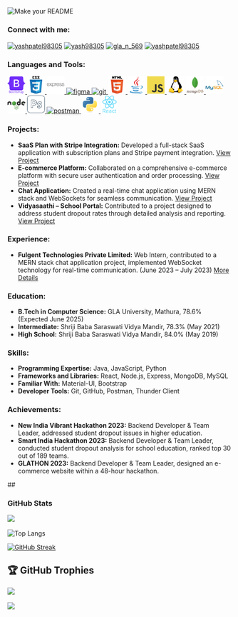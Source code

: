 <img width="1834" alt="Make your README" src="https://github.com/Yash98305/Yash98305/assets/99255356/24d800fe-cd8d-467e-b825-dbf0e8a32d92">
<h3 align="left">Connect with me:</h3>
<p align="left">
<a href="https://linkedin.com/in/yashpatel98305" target="blank"><img align="center" src="https://raw.githubusercontent.com/rahuldkjain/github-profile-readme-generator/master/src/images/icons/Social/linked-in-alt.svg" alt="yashpatel98305" height="30" width="40" /></a>
<a href="https://instagram.com/yash98305" target="blank"><img align="center" src="https://raw.githubusercontent.com/rahuldkjain/github-profile-readme-generator/master/src/images/icons/Social/instagram.svg" alt="yash98305" height="30" width="40" /></a>
<a href="https://www.codechef.com/users/gla_n_569" target="blank"><img align="center" style = "width:35px;" src="https://github.com/Yash98305/Yash98305/assets/99255356/4d442bd2-884c-44da-a407-5e72bbc592cb" alt="gla_n_569" height="30" width="40" /></a>
<a href="https://www.leetcode.com/yashpatel98305" target="blank"><img align="center" src="https://raw.githubusercontent.com/rahuldkjain/github-profile-readme-generator/master/src/images/icons/Social/leet-code.svg" alt="yashpatel98305" height="30" width="40" /></a>
</p>

<h3 align="left">Languages and Tools:</h3>
<p align="left"> 
<a href="https://getbootstrap.com" target="_blank" rel="noreferrer"> <img src="https://raw.githubusercontent.com/devicons/devicon/master/icons/bootstrap/bootstrap-plain-wordmark.svg" alt="bootstrap" width="40" height="40"/> </a> 
<a href="https://www.w3schools.com/css/" target="_blank" rel="noreferrer"> <img src="https://raw.githubusercontent.com/devicons/devicon/master/icons/css3/css3-original-wordmark.svg" alt="css3" width="40" height="40"/> </a> 
<a href="https://expressjs.com" target="_blank" rel="noreferrer"> <img src="https://raw.githubusercontent.com/devicons/devicon/master/icons/express/express-original-wordmark.svg" alt="express" width="40" height="40"/> </a> 
<a href="https://www.figma.com/" target="_blank" rel="noreferrer"> <img src="https://www.vectorlogo.zone/logos/figma/figma-icon.svg" alt="figma" width="40" height="40"/> </a> 
<a href="https://git-scm.com/" target="_blank" rel="noreferrer"> <img src="https://www.vectorlogo.zone/logos/git-scm/git-scm-icon.svg" alt="git" width="40" height="40"/> </a> 
<a href="https://www.w3.org/html/" target="_blank" rel="noreferrer"> <img src="https://raw.githubusercontent.com/devicons/devicon/master/icons/html5/html5-original-wordmark.svg" alt="html5" width="40" height="40"/> </a> 
<a href="https://www.java.com" target="_blank" rel="noreferrer"> <img src="https://raw.githubusercontent.com/devicons/devicon/master/icons/java/java-original.svg" alt="java" width="40" height="40"/> </a> 
<a href="https://developer.mozilla.org/en-US/docs/Web/JavaScript" target="_blank" rel="noreferrer"> <img src="https://raw.githubusercontent.com/devicons/devicon/master/icons/javascript/javascript-original.svg" alt="javascript" width="40" height="40"/> </a> 
<a href="https://www.linux.org/" target="_blank" rel="noreferrer"> <img src="https://raw.githubusercontent.com/devicons/devicon/master/icons/linux/linux-original.svg" alt="linux" width="40" height="40"/> </a> 
<a href="https://www.mongodb.com/" target="_blank" rel="noreferrer"> <img src="https://raw.githubusercontent.com/devicons/devicon/master/icons/mongodb/mongodb-original-wordmark.svg" alt="mongodb" width="40" height="40"/> </a> 
<a href="https://www.mysql.com/" target="_blank" rel="noreferrer"> <img src="https://raw.githubusercontent.com/devicons/devicon/master/icons/mysql/mysql-original-wordmark.svg" alt="mysql" width="40" height="40"/> </a> 
<a href="https://nodejs.org" target="_blank" rel="noreferrer"> <img src="https://raw.githubusercontent.com/devicons/devicon/master/icons/nodejs/nodejs-original-wordmark.svg" alt="nodejs" width="40" height="40"/> </a> 
<a href="https://www.photoshop.com/en" target="_blank" rel="noreferrer"> <img src="https://raw.githubusercontent.com/devicons/devicon/master/icons/photoshop/photoshop-line.svg" alt="photoshop" width="40" height="40"/> </a> 
<a href="https://postman.com" target="_blank" rel="noreferrer"> <img src="https://www.vectorlogo.zone/logos/getpostman/getpostman-icon.svg" alt="postman" width="40" height="40"/> </a> 
<a href="https://www.python.org" target="_blank" rel="noreferrer"> <img src="https://raw.githubusercontent.com/devicons/devicon/master/icons/python/python-original.svg" alt="python" width="40" height="40"/> </a> 
<a href="https://reactjs.org/" target="_blank" rel="noreferrer"> <img src="https://raw.githubusercontent.com/devicons/devicon/master/icons/react/react-original-wordmark.svg" alt="react" width="40" height="40"/> </a> 
</p>

<h3 align="left">Projects:</h3>
<ul>
  <li><b>SaaS Plan with Stripe Integration:</b> Developed a full-stack SaaS application with subscription plans and Stripe payment integration. <a href="LINK">View Project</a></li>
  <li><b>E-commerce Platform:</b> Collaborated on a comprehensive e-commerce platform with secure user authentication and order processing. <a href="LINK">View Project</a></li>
  <li><b>Chat Application:</b> Created a real-time chat application using MERN stack and WebSockets for seamless communication. <a href="LINK">View Project</a></li>
  <li><b>Vidyasaathi – School Portal:</b> Contributed to a project designed to address student dropout rates through detailed analysis and reporting. <a href="LINK">View Project</a></li>
</ul>

<h3 align="left">Experience:</h3>
<ul>
  <li><b>Fulgent Technologies Private Limited:</b> Web Intern, contributed to a MERN stack chat application project, implemented WebSocket technology for real-time communication. (June 2023 – July 2023) <a href="LINK">More Details</a></li>
</ul>

<h3 align="left">Education:</h3>
<ul>
  <li><b>B.Tech in Computer Science:</b> GLA University, Mathura, 78.6% (Expected June 2025)</li>
  <li><b>Intermediate:</b> Shriji Baba Saraswati Vidya Mandir, 78.3% (May 2021)</li>
  <li><b>High School:</b> Shriji Baba Saraswati Vidya Mandir, 84.0% (May 2019)</li>
</ul>

<h3 align="left">Skills:</h3>
<ul>
  <li><b>Programming Expertise:</b> Java, JavaScript, Python</li>
  <li><b>Frameworks and Libraries:</b> React, Node.js, Express, MongoDB, MySQL</li>
  <li><b>Familiar With:</b> Material-UI, Bootstrap</li>
  <li><b>Developer Tools:</b> Git, GitHub, Postman, Thunder Client</li>
</ul>

<h3 align="left">Achievements:</h3>
<ul>
  <li><b>New India Vibrant Hackathon 2023:</b> Backend Developer & Team Leader, addressed student dropout issues in higher education.</li>
  <li><b>Smart India Hackathon 2023:</b> Backend Developer & Team Leader, conducted student dropout analysis for school education, ranked top 30 out of 189 teams.</li>
  <li><b>GLATHON 2023:</b> Backend Developer & Team Leader, designed an e-commerce website within a 48-hour hackathon.</li>
</ul>
## <h3 align="left">GitHub Stats</h3>

<a href="">
  <img align="centre" src="https://github-readme-stats.vercel.app/api?username=Yash98305&count_private=true&include_all_commits=true&show_icons=true&title_color=68D2E8&text_color=e7e7e7&icon_color=68D2E8&bg_color=171c28" />
<a />
  
![Top Langs](https://github-readme-stats.vercel.app/api/top-langs/?username=Yash98305&layout=compact&title_color=68D2E8&text_color=e7e7e7&icon_color=007bff&bg_color=171c28)

<a href="https://git.io/streak-stats"><img src="https://github-readme-streak-stats.herokuapp.com?user=Yash98305&theme=transparent" alt="GitHub Streak" /></a>
## 🏆 GitHub Trophies

![](https://github-profile-trophy.vercel.app/?username=Yash98305&theme=discord&no-frame=true&no-bg=false&margin-w=4)



<a href="https://visitcount.itsvg.in">
  <img src="https://visitcount.itsvg.in/api?id=yash98305&label=Profile%20Views&color=0&icon=0&pretty=true" />
</a>
